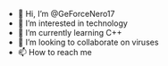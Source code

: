 - 👋 Hi, I’m @GeForceNero17
- 👀 I’m interested in technology
- 🌱 I’m currently learning C++
- 💞️ I’m looking to collaborate on viruses
- 📫 How to reach me 

<!---
GeForceNero17/GeForceNero17 is a ✨ special ✨ repository because its `README.md` (this file) appears on your GitHub profile.
You can click the Preview link to take a look at your changes.
--->
